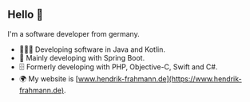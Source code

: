 ## Hello 👋

I'm a software developer from germany.

- 👨🏼‍💻 Developing software in Java and Kotlin.
- 🌱 Mainly developing with Spring Boot.
- 🗄️ Formerly developing with PHP, Objective-C, Swift and C#.
- 🌍 My website is [www.hendrik-frahmann.de](https://www.hendrik-frahmann.de).

